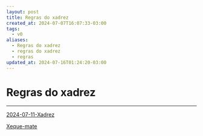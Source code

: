 ```yaml
---
layout: post
title: Regras do xadrez
created_at: 2024-07-07T16:07:33-03:00
tags:
  - v0
aliases:
  - Regras do xadrez
  - regras do xadrez
  - regras
updated_at: 2024-07-16T01:24:20-03:00
---
```

# Regras do xadrez
----
[2024-07-11-Xadrez](mapas/2024-07-11-Xadrez.md)

[Xeque-mate](_insight/2024/07/2024-07-07-Xeque_mate.md)